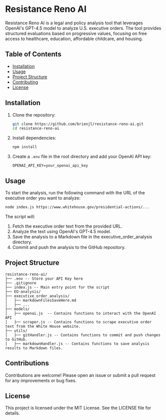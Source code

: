 # Resistance Reno AI

Resistance Reno AI is a legal and policy analysis tool that leverages OpenAI's GPT-4.5 model to analyze U.S. executive orders. The tool provides structured evaluations based on progressive values, focusing on free access to healthcare, education, affordable childcare, and housing.

## Table of Contents

- [Installation](#installation)
- [Usage](#usage)
- [Project Structure](#project-structure)
- [Contributing](#contributions)
- [License](#license)

## Installation

1. Clone the repository:
    ```sh
    git clone https://github.com/brienjl/resistance-reno-ai.git
    cd resistance-reno-ai
    ```

2. Install dependencies:
    ```sh
    npm install
    ```

3. Create a `.env` file in the root directory and add your OpenAI API key:
    ```env
    OPENAI_API_KEY=your_openai_api_key
    ```

## Usage

To start the analysis, run the following command with the URL of the executive order you want to analyze:
```sh
node index.js https://www.whitehouse.gov/presidential-actions/...

```

The script will:

1. Fetch the executive order text from the provided URL.
2. Analyze the text using OpenAI's GPT-4.5 model.
3. Save the analysis to a Markdown file in the executive_order_analysis directory.
4. Commit and push the analysis to the GitHub repository.

## Project Structure

```
resistance-reno-ai/
├── .env -- Store your API Key here
├── .gitignore
├── index.js -- Main entry point for the script
├── EO-analysis/
├── executive_order_analysis/
│   ├── markdownFilesSaveHere.md
│   ├── ...
├── models/
│   ├── openai.js  -- Contains functions to interact with the OpenAI API
│   ├── scraper.js -- Contains functions to scrape executive order text from the White House website.
├── utils/
│   ├── gitHandler.js -- Contains functions to commit and push changes to GitHub.
│   ├── markdownHandler.js -- Contains functions to save analysis results to Markdown files.

```

## Contributions
Contributions are welcome! Please open an issue or submit a pull request for any improvements or bug fixes.

## License
This project is licensed under the MIT License. See the LICENSE file for details.